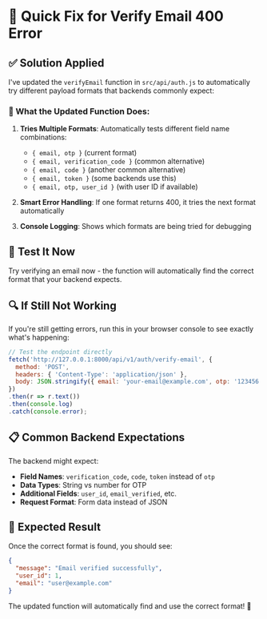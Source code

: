 # 🔧 Quick Fix for Verify Email 400 Error

## ✅ Solution Applied

I've updated the `verifyEmail` function in `src/api/auth.js` to automatically try different payload formats that backends commonly expect:

### 🔄 What the Updated Function Does:

1. **Tries Multiple Formats**: Automatically tests different field name combinations:
   - `{ email, otp }` (current format)
   - `{ email, verification_code }` (common alternative)
   - `{ email, code }` (another common alternative)
   - `{ email, token }` (some backends use this)
   - `{ email, otp, user_id }` (with user ID if available)

2. **Smart Error Handling**: If one format returns 400, it tries the next format automatically

3. **Console Logging**: Shows which formats are being tried for debugging

## 🧪 Test It Now

Try verifying an email now - the function will automatically find the correct format that your backend expects.

## 🔍 If Still Not Working

If you're still getting errors, run this in your browser console to see exactly what's happening:

```javascript
// Test the endpoint directly
fetch('http://127.0.0.1:8000/api/v1/auth/verify-email', {
  method: 'POST',
  headers: { 'Content-Type': 'application/json' },
  body: JSON.stringify({ email: 'your-email@example.com', otp: '123456' })
})
.then(r => r.text())
.then(console.log)
.catch(console.error);
```

## 📋 Common Backend Expectations

The backend might expect:
- **Field Names**: `verification_code`, `code`, `token` instead of `otp`
- **Data Types**: String vs number for OTP
- **Additional Fields**: `user_id`, `email_verified`, etc.
- **Request Format**: Form data instead of JSON

## 🎯 Expected Result

Once the correct format is found, you should see:
```json
{
  "message": "Email verified successfully",
  "user_id": 1,
  "email": "user@example.com"
}
```

The updated function will automatically find and use the correct format! 🚀
